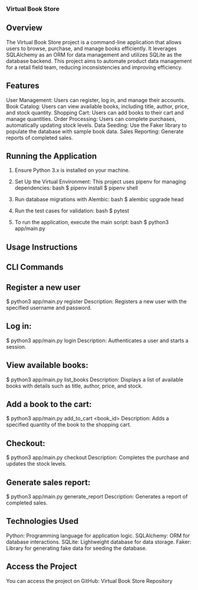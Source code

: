 ### Virtual Book Store
## Overview
The Virtual Book Store project is a command-line application that allows users to browse, purchase, and manage books efficiently. It leverages SQLAlchemy as an ORM for data management and utilizes SQLite as the database backend. This project aims to automate product data management for a retail field team, reducing inconsistencies and improving efficiency.

## Features
User Management: Users can register, log in, and manage their accounts.
Book Catalog: Users can view available books, including title, author, price, and stock quantity.
Shopping Cart: Users can add books to their cart and manage quantities.
Order Processing: Users can complete purchases, automatically updating stock levels.
Data Seeding: Use the Faker library to populate the database with sample book data.
Sales Reporting: Generate reports of completed sales.

## Running the Application

1. Ensure Python 3.x is installed on your machine.

2. Set Up the Virtual Environment: This project uses pipenv for managing dependencies:
   bash
   $ pipenv install
   $ pipenv shell
   

3. Run database migrations with Alembic:
   bash
   $ alembic upgrade head
   

4. Run the test cases for validation:
   bash
   $ pytest
   

5. To run the application, execute the main script:
   bash
   $ python3 app/main.py

## Usage Instructions
## CLI Commands


## Register a new user 

$ python3 app/main.py register <username> <password>
Description: Registers a new user with the specified username and password.

## Log in:

$ python3 app/main.py login <username> <password>
Description: Authenticates a user and starts a session.

## View available books:


$ python3 app/main.py list_books
Description: Displays a list of available books with details such as title, author, price, and stock.

## Add a book to the cart:

$ python3 app/main.py add_to_cart <book_id> <quantity>
Description: Adds a specified quantity of the book to the shopping cart.

## Checkout:

$ python3 app/main.py checkout
Description: Completes the purchase and updates the stock levels.

## Generate sales report:


$ python3 app/main.py generate_report
Description: Generates a report of completed sales.

## Technologies Used
Python: Programming language for application logic.
SQLAlchemy: ORM for database interactions.
SQLite: Lightweight database for data storage.
Faker: Library for generating fake data for seeding the database.

## Access the Project
You can access the project on GitHub: Virtual Book Store Repository